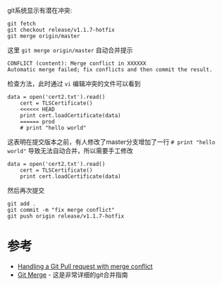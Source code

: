 
git系统显示有潜在冲突:

```
git fetch
git checkout release/v1.1.7-hotfix
git merge origin/master
```

这里 `git merge origin/master` 自动合并提示

```
CONFLICT (content): Merge conflict in XXXXXX
Automatic merge failed; fix conflicts and then commit the result.
```

检查方法，此时通过 `vi` 编辑冲突的文件可以看到

```
data = open('cert2.txt').read()
	cert = TLSCertificate()
	<<<<<< HEAD
	print cert.loadCertificate(data)
	====== prod
	# print "hello world"
```

这表明在提交版本之前，有人修改了master分支增加了一行 `# print "hello world"` 导致无法自动合并，所以需要手工修改

```
data = open('cert2.txt').read()
	cert = TLSCertificate()
	print cert.loadCertificate(data)
```

然后再次提交

```
git add .
git commit -m "fix merge conflict"
git push origin release/v1.1.7-hotfix
```

# 参考

* [Handling a Git Pull request with merge conflict](https://akshayranganath.github.io/Git-Pull-Handling-Merge-Conflict/)
* [Git Merge](https://www.atlassian.com/git/tutorials/using-branches/git-merge) - 这是非常详细的git合并指南
